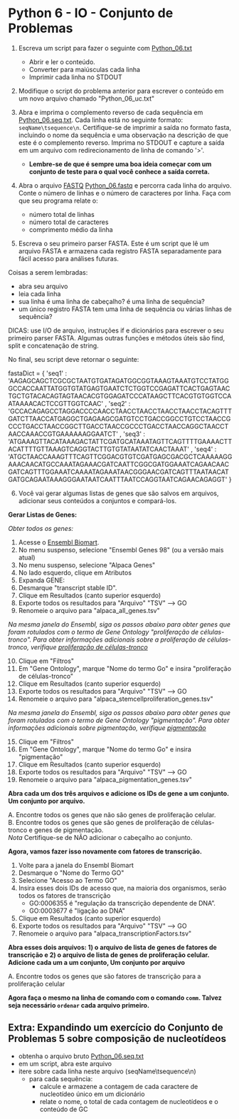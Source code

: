 Python 6 - IO - Conjunto de Problemas
===================

1. Escreva um script para fazer o seguinte com [Python_06.txt](https://raw.githubusercontent.com/labbces/cen0336/master/files/Python_06.txt)
   - Abrir e ler o conteúdo.  
   - Converter para maiúsculas cada linha
   - Imprimir cada linha no STDOUT


2. Modifique o script do problema anterior para escrever o conteúdo em um novo arquivo chamado "Python_06_uc.txt"


3. Abra e imprima o complemento reverso de cada sequência em [Python_06.seq.txt](https://raw.githubusercontent.com/labbces/cen0336/master/files/Python_06.seq.txt). Cada linha está no seguinte formato:    `seqName\tsequence\n`. Certifique-se de imprimir a saída no formato fasta, incluindo o nome da sequência e uma observação na descrição de que este é o complemento reverso. Imprima no STDOUT e capture a saída em um arquivo com redirecionamento de linha de comando '>'. 
   - **Lembre-se de que é sempre uma boa ideia começar com um conjunto de teste para o qual você conhece a saída correta.**

4. Abra o arquivo [FASTQ](https://en.wikipedia.org/wiki/FASTQ_format) [Python_06.fastq](https://raw.githubusercontent.com/labbces/cen0336/master/files/Python_06.fastq) e percorra cada linha do arquivo. Conte o número de linhas e o número de caracteres por linha. Faça com que seu programa relate o:  
    - número total de linhas  
    - número total de caracteres  
    - comprimento médio da linha     

5. Escreva o seu primeiro parser FASTA. Este é um script que lê um arquivo FASTA e armazena cada registro FASTA separadamente para fácil acesso para análises futuras.

Coisas a serem lembradas:
   - abra seu arquivo
   - leia cada linha
   - sua linha é uma linha de cabeçalho? é uma linha de sequência?
   - um único registro FASTA tem uma linha de sequência ou várias linhas de sequência?
   
   DICAS: use I/O de arquivo, instruções if e dicionários para escrever o seu primeiro parser FASTA. Algumas outras funções e métodos úteis são find, split e concatenação de string.
   
   No final, seu script deve retornar o seguinte:
   
   fastaDict = {
      'seq1' : 'AAGAGCAGCTCGCGCTAATGTGATAGATGGCGGTAAAGTAAATGTCCTATGGGCCACCAATTATGGTGTATGAGTGAATCTCTGGTCCGAGATTCACTGAGTAACTGCTGTACACAGTAGTAACACGTGGAGATCCCATAAGCTTCACGTGTGGTCCAATAAAACACTCCGTTGGTCAAC' ,
      'seq2' : 'GCCACAGAGCCTAGGACCCCAACCTAACCTAACCTAACCTAACCTACAGTTTGATCTTAACCATGAGGCTGAGAAGCGATGTCCTGACCGGCCTGTCCTAACCGCCCTGACCTAACCGGCTTGACCTAACCGCCCTGACCTAACCAGGCTAACCTAACCAAACCGTGAAAAAAGGAATCT' ,
      'seq3' : 'ATGAAAGTTACATAAAGACTATTCGATGCATAAATAGTTCAGTTTTGAAAACTTACATTTTGTTAAAGTCAGGTACTTGTGTATAATATCAACTAAAT' ,
      'seq4' : 'ATGCTAACCAAAGTTTCAGTTCGGACGTGTCGATGAGCGACGCTCAAAAAGGAAACAACATGCCAAATAGAAACGATCAATTCGGCGATGGAAATCAGAACAACGATCAGTTTGGAAATCAAAATAGAAATAACGGGAACGATCAGTTTAATAACATGATGCAGAATAAAGGGAATAATCAATTTAATCCAGGTAATCAGAACAGAGGT' }




6. Você vai gerar algumas listas de genes que são salvos em arquivos, adicionar seus conteúdos a conjuntos e compará-los. 

__Gerar Listas de Genes:__


_Obter todos os genes:_

1. Acesse o [Ensembl Biomart](http://useast.ensembl.org/biomart/martview/4b8fb1941e75e7763e8c4ccf1ffcd9c5).
2. No menu suspenso, selecione "Ensembl Genes 98" (ou a versão mais atual)
3. No menu suspenso, selecione "Alpaca Genes" 
4. No lado esquerdo, clique em Atributos
5. Expanda GENE:
6. Desmarque "transcript stable ID".
7. Clique em Resultados (canto superior esquerdo)
8. Exporte todos os resultados para "Arquivo" "TSV" --> GO
9. Renomeie o arquivo para "alpaca_all_genes.tsv"

_Na mesma janela do Ensembl, siga os passos abaixo para obter genes que foram rotulados com o termo de Gene Ontology "proliferação de células-tronco". Para obter informações adicionais sobre a proliferação de células-tronco, verifique [proliferação de células-tronco](http://purl.obolibrary.org/obo/GO_0072089)_

10. Clique em "Filtros"
11. Em "Gene Ontology", marque "Nome do termo Go" e insira "proliferação de células-tronco"
12. Clique em Resultados (canto superior esquerdo)
13. Exporte todos os resultados para "Arquivo" "TSV" --> GO
14. Renomeie o arquivo para "alpaca_stemcellproliferation_genes.tsv"

_Na mesma janela do Ensembl, siga os passos abaixo para obter genes que foram rotulados com o termo de Gene Ontology "pigmentação". Para obter informações adicionais sobre pigmentação, verifique [pigmentação](http://purl.obolibrary.org/obo/GO_0043473)_


15. Clique em "Filtros"
16. Em "Gene Ontology", marque "Nome do termo Go" e insira "pigmentação"
17. Clique em Resultados (canto superior esquerdo)
18. Exporte todos os resultados para "Arquivo" "TSV" --> GO
19. Renomeie o arquivo para "alpaca_pigmentation_genes.tsv"


__Abra cada um dos três arquivos e adicione os IDs de gene a um conjunto. Um conjunto por arquivo.__

A. Encontre todos os genes que não são genes de proliferação celular.  
B. Encontre todos os genes que são genes de proliferação de células-tronco e genes de pigmentação.  
*Nota* Certifique-se de NÃO adicionar o cabeçalho ao conjunto.  

__Agora, vamos fazer isso novamente com fatores de transcrição.__
 
1. Volte para a janela do Ensembl Biomart
2. Desmarque o "Nome do Termo GO"
3. Selecione "Acesso ao Termo GO"
4. Insira esses dois IDs de acesso que, na maioria dos organismos, serão todos os fatores de transcrição
   - GO:0006355 é "regulação da transcrição dependente de DNA”. 
   - GO:0003677 é "ligação ao DNA"
5. Clique em Resultados (canto superior esquerdo)
6. Exporte todos os resultados para "Arquivo" "TSV" --> GO
7. Renomeie o arquivo para "alpaca_transcriptionFactors.tsv"

__Abra esses dois arquivos: 1) o arquivo de lista de genes de fatores de transcrição e 2) o arquivo de lista de genes de proliferação celular. Adicione cada um a um conjunto, Um conjunto por arquivo__

A. Encontre todos os genes que são fatores de transcrição para a proliferação celular


__Agora faça o mesmo na linha de comando com o comando `comm`. Talvez seja necessário `ordenar` cada arquivo primeiro.__


## Extra: Expandindo um exercício do Conjunto de Problemas 5 sobre composição de nucleotídeos
  - obtenha o arquivo bruto [Python_06.seq.txt](https://raw.githubusercontent.com/labbces/cen0336/master/files/Python_06.seq.txt)
  - em um script, abra este arquivo
  - itere sobre cada linha neste arquivo (seqName\tsequence\n)
     - para cada sequência:
         - calcule e armazene a contagem de cada caractere de nucleotídeo único em um dicionário
         - relate o nome, o total de cada contagem de nucleotídeos e o conteúdo de GC

